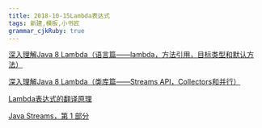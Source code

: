 ```yaml
---
title: 2018-10-15Lambda表达式
tags: 新建,模板,小书匠
grammar_cjkRuby: true
---
```


[深入理解Java 8 Lambda（语言篇——lambda，方法引用，目标类型和默认方法）](http://zh.lucida.me/blog/java-8-lambdas-insideout-language-features/)

[深入理解Java 8 Lambda（类库篇——Streams API，Collectors和并行）](http://zh.lucida.me/blog/java-8-lambdas-inside-out-library-features/)

[Lambda表达式的翻译原理](https://lowzj.com/notes/java/translation-of-lambda-expressions.html)


[Java Streams，第 1 部分](https://www.ibm.com/developerworks/cn/java/j-java-streams-1-brian-goetz/index.html?ca=drs-)